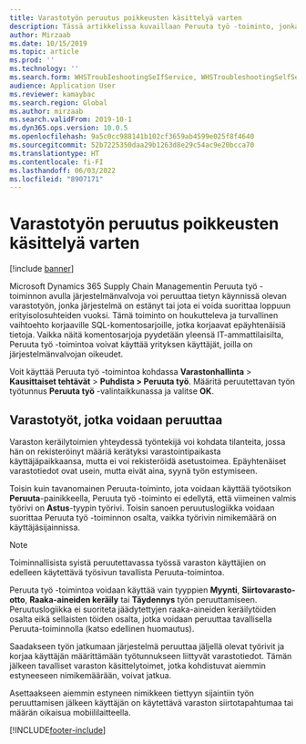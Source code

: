 ```yaml
---
title: Varastotyön peruutus poikkeusten käsittelyä varten
description: Tässä artikkelissa kuvaillaan Peruuta työ -toiminto, jonka avulla varastojen esimiehet voivat käsitellä estynyttä työtä.
author: Mirzaab
ms.date: 10/15/2019
ms.topic: article
ms.prod: ''
ms.technology: ''
ms.search.form: WHSTroubIeshootingSeIfService, WHSTroubleshootingSelfService
audience: Application User
ms.reviewer: kamaybac
ms.search.region: Global
ms.author: mirzaab
ms.search.validFrom: 2019-10-1
ms.dyn365.ops.version: 10.0.5
ms.openlocfilehash: 9a5c0cc988141b102cf3659ab4599e025f8f4640
ms.sourcegitcommit: 52b7225350daa29b1263d8e29c54ac9e20bcca70
ms.translationtype: HT
ms.contentlocale: fi-FI
ms.lasthandoff: 06/03/2022
ms.locfileid: "8907171"
---
```

# <a name="cancel-warehouse-work-for-exception-handling"></a>Varastotyön peruutus poikkeusten käsittelyä varten

[!include [banner](../includes/banner.md)]

Microsoft Dynamics 365 Supply Chain Managementin Peruuta työ -toiminnon avulla järjestelmänvalvoja voi peruuttaa tietyn käynnissä olevan varastotyön, jonka järjestelmä on estänyt tai jota ei voida suorittaa loppuun erityisolosuhteiden vuoksi. Tämä toiminto on houkutteleva ja turvallinen vaihtoehto korjaaville SQL-komentosarjoille, jotka korjaavat epäyhtenäisiä tietoja. Vaikka näitä komentosarjoja pyydetään yleensä IT-ammattilaisilta, Peruuta työ -toimintoa voivat käyttää yrityksen käyttäjät, joilla on järjestelmänvalvojan oikeudet.

Voit käyttää Peruuta työ -toimintoa kohdassa **Varastonhallinta** \> **Kausittaiset tehtävät** \> **Puhdista \> Peruuta työ**. Määritä peruutettavan työn työtunnus **Peruuta työ** -valintaikkunassa ja valitse **OK**.

## <a name="warehouse-work-that-can-be-canceled"></a>Varastotyöt, jotka voidaan peruuttaa

Varaston keräilytoimien yhteydessä työntekijä voi kohdata tilanteita, jossa hän on rekisteröinyt määriä kerätyksi varastointipaikasta käyttäjäpaikkaansa, mutta ei voi rekisteröidä asetustoimea. Epäyhtenäiset varastotiedot ovat usein, mutta eivät aina, syynä työn estymiseen.

Toisin kuin tavanomainen Peruuta-toiminto, jota voidaan käyttää työotsikon **Peruuta**-painikkeella, Peruuta työ -toiminto ei edellytä, että viimeinen valmis työrivi on **Astus**-tyypin työrivi. Toisin sanoen peruutuslogiikka voidaan suorittaa Peruuta työ -toiminnon osalta, vaikka työrivin nimikemäärä on käyttäjäsijainnissa.

> [!NOTE]
> Toiminnallisista syistä peruutettavassa työssä varaston käyttäjien on edelleen käytettävä työsivun tavallista Peruuta-toimintoa.

Peruuta työ -toimintoa voidaan käyttää vain tyyppien **Myynti**, **Siirtovarasto-otto**, **Raaka-aineiden keräily** tai **Täydennys** työn peruuttamiseen. Peruutuslogiikka ei suoriteta jäädytettyjen raaka-aineiden keräilytöiden osalta eikä sellaisten töiden osalta, jotka voidaan peruuttaa tavallisella Peruuta-toiminnolla (katso edellinen huomautus).

Saadakseen työn jatkumaan järjestelmä peruuttaa jäljellä olevat työrivit ja korjaa käyttäjän määrittämään työtunnukseen liittyvät varastotiedot. Tämän jälkeen tavalliset varaston käsittelytoimet, jotka kohdistuvat aiemmin estyneeseen nimikemäärään, voivat jatkua.

Asettaakseen aiemmin estyneen nimikkeen tiettyyn sijaintiin työn peruuttamisen jälkeen käyttäjän on käytettävä varaston siirtotapahtumaa tai määrän oikaisua mobiililaitteella.


[!INCLUDE[footer-include](../../includes/footer-banner.md)]